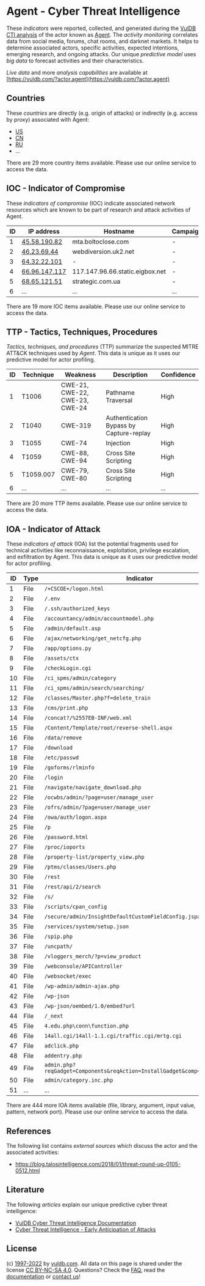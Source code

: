 # Agent - Cyber Threat Intelligence

These _indicators_ were reported, collected, and generated during the [VulDB CTI analysis](https://vuldb.com/?kb.cti) of the actor known as [Agent](https://vuldb.com/?actor.agent). The _activity monitoring_ correlates data from social media, forums, chat rooms, and darknet markets. It helps to determine associated actors, specific activities, expected intentions, emerging research, and ongoing attacks. Our unique _predictive model_ uses _big data_ to forecast activities and their characteristics.

_Live data_ and more _analysis capabilities_ are available at [https://vuldb.com/?actor.agent](https://vuldb.com/?actor.agent)

## Countries

These _countries_ are directly (e.g. origin of attacks) or indirectly (e.g. access by proxy) associated with Agent:

* [US](https://vuldb.com/?country.us)
* [CN](https://vuldb.com/?country.cn)
* [RU](https://vuldb.com/?country.ru)
* ...

There are 29 more country items available. Please use our online service to access the data.

## IOC - Indicator of Compromise

These _indicators of compromise_ (IOC) indicate associated network resources which are known to be part of research and attack activities of Agent.

ID | IP address | Hostname | Campaign | Confidence
-- | ---------- | -------- | -------- | ----------
1 | [45.58.190.82](https://vuldb.com/?ip.45.58.190.82) | mta.boltoclose.com | - | High
2 | [46.23.69.44](https://vuldb.com/?ip.46.23.69.44) | webdiversion.uk2.net | - | High
3 | [64.32.22.101](https://vuldb.com/?ip.64.32.22.101) | - | - | High
4 | [66.96.147.117](https://vuldb.com/?ip.66.96.147.117) | 117.147.96.66.static.eigbox.net | - | High
5 | [68.65.121.51](https://vuldb.com/?ip.68.65.121.51) | strategic.com.ua | - | High
6 | ... | ... | ... | ...

There are 19 more IOC items available. Please use our online service to access the data.

## TTP - Tactics, Techniques, Procedures

_Tactics, techniques, and procedures_ (TTP) summarize the suspected MITRE ATT&CK techniques used by _Agent_. This data is unique as it uses our predictive model for actor profiling.

ID | Technique | Weakness | Description | Confidence
-- | --------- | -------- | ----------- | ----------
1 | T1006 | CWE-21, CWE-22, CWE-23, CWE-24 | Pathname Traversal | High
2 | T1040 | CWE-319 | Authentication Bypass by Capture-replay | High
3 | T1055 | CWE-74 | Injection | High
4 | T1059 | CWE-88, CWE-94 | Cross Site Scripting | High
5 | T1059.007 | CWE-79, CWE-80 | Cross Site Scripting | High
6 | ... | ... | ... | ...

There are 20 more TTP items available. Please use our online service to access the data.

## IOA - Indicator of Attack

These _indicators of attack_ (IOA) list the potential fragments used for technical activities like reconnaissance, exploitation, privilege escalation, and exfiltration by Agent. This data is unique as it uses our predictive model for actor profiling.

ID | Type | Indicator | Confidence
-- | ---- | --------- | ----------
1 | File | `/+CSCOE+/logon.html` | High
2 | File | `/.env` | Low
3 | File | `/.ssh/authorized_keys` | High
4 | File | `/accountancy/admin/accountmodel.php` | High
5 | File | `/admin/default.asp` | High
6 | File | `/ajax/networking/get_netcfg.php` | High
7 | File | `/app/options.py` | High
8 | File | `/assets/ctx` | Medium
9 | File | `/checkLogin.cgi` | High
10 | File | `/ci_spms/admin/category` | High
11 | File | `/ci_spms/admin/search/searching/` | High
12 | File | `/classes/Master.php?f=delete_train` | High
13 | File | `/cms/print.php` | High
14 | File | `/concat?/%2557EB-INF/web.xml` | High
15 | File | `/Content/Template/root/reverse-shell.aspx` | High
16 | File | `/data/remove` | Medium
17 | File | `/download` | Medium
18 | File | `/etc/passwd` | Medium
19 | File | `/goforms/rlminfo` | High
20 | File | `/login` | Low
21 | File | `/navigate/navigate_download.php` | High
22 | File | `/ocwbs/admin/?page=user/manage_user` | High
23 | File | `/ofrs/admin/?page=user/manage_user` | High
24 | File | `/owa/auth/logon.aspx` | High
25 | File | `/p` | Low
26 | File | `/password.html` | High
27 | File | `/proc/ioports` | High
28 | File | `/property-list/property_view.php` | High
29 | File | `/ptms/classes/Users.php` | High
30 | File | `/rest` | Low
31 | File | `/rest/api/2/search` | High
32 | File | `/s/` | Low
33 | File | `/scripts/cpan_config` | High
34 | File | `/secure/admin/InsightDefaultCustomFieldConfig.jspa` | High
35 | File | `/services/system/setup.json` | High
36 | File | `/spip.php` | Medium
37 | File | `/uncpath/` | Medium
38 | File | `/vloggers_merch/?p=view_product` | High
39 | File | `/webconsole/APIController` | High
40 | File | `/websocket/exec` | High
41 | File | `/wp-admin/admin-ajax.php` | High
42 | File | `/wp-json` | Medium
43 | File | `/wp-json/oembed/1.0/embed?url` | High
44 | File | `/_next` | Low
45 | File | `4.edu.php\conn\function.php` | High
46 | File | `14all.cgi/14all-1.1.cgi/traffic.cgi/mrtg.cgi` | High
47 | File | `adclick.php` | Medium
48 | File | `addentry.php` | Medium
49 | File | `admin.php?reqGadget=Components&reqAction=InstallGadget&comp=FileBrowser` | High
50 | File | `admin/category.inc.php` | High
51 | ... | ... | ...

There are 444 more IOA items available (file, library, argument, input value, pattern, network port). Please use our online service to access the data.

## References

The following list contains _external sources_ which discuss the actor and the associated activities:

* https://blog.talosintelligence.com/2018/01/threat-round-up-0105-0512.html

## Literature

The following _articles_ explain our unique predictive cyber threat intelligence:

* [VulDB Cyber Threat Intelligence Documentation](https://vuldb.com/?kb.cti)
* [Cyber Threat Intelligence - Early Anticipation of Attacks](https://www.scip.ch/en/?labs.20201022)

## License

(c) [1997-2022](https://vuldb.com/?kb.changelog) by [vuldb.com](https://vuldb.com/?kb.about). All data on this page is shared under the license [CC BY-NC-SA 4.0](https://creativecommons.org/licenses/by-nc-sa/4.0/). Questions? Check the [FAQ](https://vuldb.com/?kb.faq), read the [documentation](https://vuldb.com/?kb) or [contact us](https://vuldb.com/?contact)!
